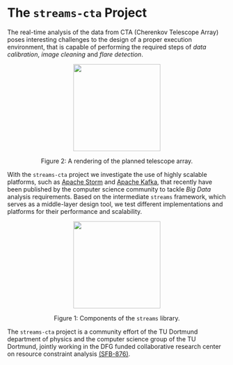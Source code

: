 
The <code>streams-cta</code> Project
====================================

The real-time analysis of the data from CTA (Cherenkov Telescope Array) poses interesting
challenges to the design of a proper execution environment, that is capable
of performing the required steps of *data calibration*, *image cleaning* and
*flare detection*.

<div style="margin:auto; border: none; text-align: center;">
   <img style="margin:auto; height: 200px;" src="images/array.jpg" />
   <p>Figure 2: A rendering of the planned telescope array.</p>
</div>

With the `streams-cta` project we investigate the use of highly scalable platforms,
such as [Apache Storm](http://storm.apache.org) and [Apache Kafka](http://kafka.apache.org),
that recently have been published by the computer science community to tackle *Big Data*
analysis requirements. Based on the intermediate `streams` framework, which serves
as a middle-layer design tool, we test different implementations and platforms for
their performance and scalability.

<div style="margin:auto; border: none; text-align: center;">
   <img style="margin:auto; height: 200px;" src="doc/architecture2.png" />
   <p>Figure 1: Components of the <code>streams</code> library.</p>
</div>


The `streams-cta` project is a community effort of the TU Dortmund department of
physics and the computer science group of the TU Dortmund, jointly working in the
DFG funded collaborative research center on resource constraint analysis [(SFB-876)](http://sfb876.tu-dortmund.de).
